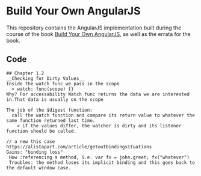# Build Your Own AngularJS

This repository contains the AngularJS implementation built during the course of the book [Build Your Own AngularJS](http://teropa.info/build-your-own-angular), as well as the errata for the book.

## Code

```
## Chapter 1.2
__Checking for Dirty Values__
Inside the watch func we pass in the scope
  > watch: func(scope) {}
Why? For accessability Watch func returns the data we are interested in.That data is usually on the scope

The job of the $digest function:
  call the watch function and compare its return value to whatever the same function returned last time.
    > if the values differ, the watcher is dirty and its listener function should be called.

// a new this case
https://alistapart.com/article/getoutbindingsituations
Gains: "binding loss"
 How :referencing a method, i.e. var fx = john.greet; fx("whatever")
 Troubles: the method loses its implicit binding and this goes back to the default window case.


```

